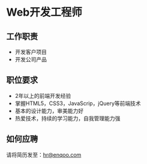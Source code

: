 # Web开发工程师

## 工作职责

* 开发客户项目
* 开发公司产品

## 职位要求

* 2年以上的前端开发经验
* 掌握HTML5，CSS3，JavaScrip，jQuery等前端技术
* 基本的设计能力，审美能力好
* 热爱技术，持续的学习能力，自我管理能力强

## 如何应聘

请将简历发至：hr@enqoo.com